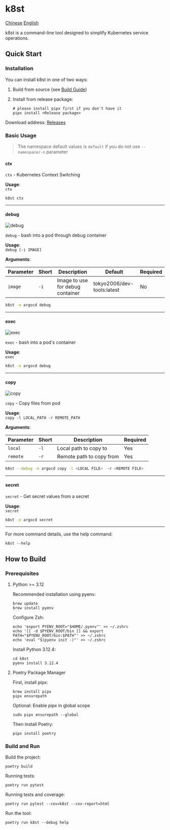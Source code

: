 # k8st

[Chinese](README.md)
[English](README_EN.md)

k8st is a command-line tool designed to simplify Kubernetes service operations.

## Quick Start

### Installation

You can install k8st in one of two ways:

1. Build from source (see [Build Guide](#how-to-build))
2. Install from release package:

   ```shell
   # please install pipx first if you don't have it
   pipx install <Release package>
   ```

Download address: [Releases](https://github.com/tokyo2006/k8st/releases)

### Basic Usage

> The namespace default values is `default` if you do not use `--namespace/-n` parameter

#### ctx

`ctx` - Kubernetes Context Switching

**Usage**:  
`ctx`

```shell
k8st ctx
```

---

#### debug

![debug](https://res.cloudinary.com/xinta/image/upload/v1740646891/k8st/debug.gif)

`debug` - bash into a pod through debug container

**Usage**:  
`debug [-i IMAGE]`

**Arguments**:

| Parameter | Short | Description                   | Default                     | Required |
|-----------|-------|-------------------------------|-----------------------------|----------|
| `image`   | `-i`  | Image to use for debug container | tokyo2006/dev-tools:latest | No       |

```bash
k8st -n argocd debug
```

---

#### exec

![exec](https://res.cloudinary.com/xinta/image/upload/v1740647240/k8st/exec.gif)

`exec` - bash into a pod's container

**Usage**:  
`exec`

```bash
k8st -n argocd debug
```

---

#### copy

![copy](https://res.cloudinary.com/xinta/image/upload/v1740648566/k8st/copy.gif)

`copy` - Copy files from pod

**Usage**:  
`copy -l LOCAL_PATH -r REMOTE_PATH`

**Arguments**:

| Parameter | Short | Description                     | Required |
|-----------|-------|---------------------------------|----------|
| `local`   | `-l`  | Local path to copy to           | Yes      |
| `remote`  | `-r`  | Remote path to copy from        | Yes      |

```bash
k8st --debug -n argocd copy -l <LOCAL FILE>  -r <REMOTE FILE>
```

---

#### secret

`secret` - Get secret values from a secret

**Usage**:  
`secret`

```bash
k8st -n argocd secret
```

---

For more command details, use the help command:

```shell
k8st --help
```

## How to Build

### Prerequisites

1. Python >= 3.12

   Recommended installation using pyenv:

   ```shell
   brew update
   brew install pyenv
   ```

   Configure Zsh:

   ```shell
   echo 'export PYENV_ROOT="$HOME/.pyenv"' >> ~/.zshrc
   echo '[[ -d $PYENV_ROOT/bin ]] && export PATH="$PYENV_ROOT/bin:$PATH"' >> ~/.zshrc
   echo 'eval "$(pyenv init -)"' >> ~/.zshrc
   ```

   Install Python 3.12.4:

   ```shell
   cd k8st
   pyenv install 3.12.4
   ```

2. Poetry Package Manager

   First, install pipx:

   ```shell
   brew install pipx
   pipx ensurepath
   ```

   Optional: Enable pipx in global scope

   ```shell
   sudo pipx ensurepath --global
   ```

   Then install Poetry:

   ```shell
   pipx install poetry
   ```

### Build and Run

Build the project:

```shell
poetry build
```

Running tests:

```shell
poetry run pytest
```

Running tests and coverage:

```shell
poetry run pytest --cov=k8st --cov-report=html
```

Run the tool:

```shell
poetry run k8st --debug help
```
